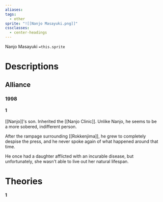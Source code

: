 ```yaml
---
aliases: 
tags:
  - other
sprite: "![[Nanjo Masayuki.png]]"
cssclasses:
  - center-headings
---
```

Nanjo Masayuki
`=this.sprite`
# Descriptions


## Alliance
### 1998
#### 1
[[Nanjo]]'s son. Inherited the [[Nanjo Clinic]].
Unlike Nanjo, he seems to be a more sobered, indifferent person.

After the rampage surrounding [[Rokkenjima]], he grew to completely despise the press, and he never spoke again of what happened around that time.

He once had a daughter afflicted with an incurable disease, but unfortunately, she wasn't able to live out her natural lifespan.

# Theories
#### 1